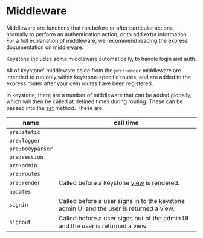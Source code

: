 # Middleware

Middleware are functions that run before or after particular actions, normally to perform an authentication action, or to add extra information. For a full explanation of middleware, we recommend reading the express documentation on [middleware](https://expressjs.com/en/guide/using-middleware.html).

Keystone includes some middleware automatically, to handle login and auth.

All of keystone' middleware aside from the `pre:render` middleware are intended to run only within keystone-specific routes, and are added to the express router after your own routes have been registered.

In keystone, there are a number of middleware that can be added globally, which will then be called at defined times during routing. These can be passed into the [set](/api/methods/set) method. These are:

name | call time
---|---
`pre:static` |
`pre:logger` |
`pre:bodyparser` |
`pre:session` |
`pre:admin` |
`pre:routes` |
`pre:render` | Called before a keystone [view](/api/view) is rendered.
`updates` |
`signin` | Called before a user signs in to the keystone admin UI and the user is returned a view.
`signout` | Called before a user signs out of the admin UI and the user is returned a view.
